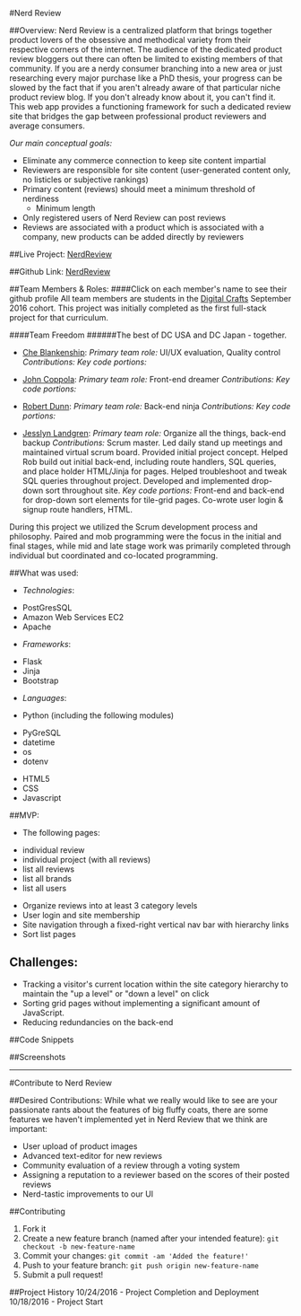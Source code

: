 #Nerd Review

##Overview:
Nerd Review is a centralized platform that brings together product lovers of the obsessive and methodical variety from their respective corners of the internet.  The audience of the dedicated product review bloggers out there can often be limited to existing members of that community.  If you are a nerdy consumer branching into a new area or just researching every major purchase like a PhD thesis, your progress can be slowed by the fact that if you aren't already aware of that particular niche product review blog.  If you don't already know about it, you can't find it.  This web app provides a functioning framework for such a dedicated review site that bridges the gap between professional product reviewers and average consumers.  

*Our main conceptual goals:*
* Eliminate any commerce connection to keep site content impartial
* Reviewers are responsible for site content (user-generated content only, no listicles or subjective rankings)
* Primary content (reviews) should meet a minimum threshold of nerdiness
    - Minimum length
* Only registered users of Nerd Review can post reviews
* Reviews are associated with a product which is associated with a company, new products can be added directly by reviewers


##Live Project:
[NerdReview](https://nerdreview.co)

##Github Link:
[NerdReview](https://github.com/DigitalCrafts-September-2016-Cohort/team_freedom_nerdreview.git)

##Team Members & Roles:
####Click on each member's name to see their github profile
All team members are students in the [Digital Crafts](https://digitalcrafts.com) September 2016 cohort. This project was initially completed as the first full-stack project for that curriculum.

####Team Freedom
######The best of DC USA and DC Japan - together.
* [Che Blankenship](https://github.com/cheblankenship/):
*Primary team role:* UI/UX evaluation, Quality control
*Contributions:*
*Key code portions:*

* [John Coppola](https://github.com/johnnycopes/):
*Primary team role:* Front-end dreamer
*Contributions:*
*Key code portions:*

* [Robert Dunn](https://github.com/robdunn220/):
*Primary team role:* Back-end ninja
*Contributions:*
*Key code portions:*

* [Jesslyn Landgren](https://github.com/jesslynlandgren/):
*Primary team role:* Organize all the things, back-end backup
*Contributions:* Scrum master. Led daily stand up meetings and maintained virtual scrum board.  Provided initial project concept.  Helped Rob build out initial back-end, including route handlers, SQL queries, and place holder HTML/Jinja for pages.  Helped troubleshoot and tweak SQL queries throughout project.  Developed and implemented drop-down sort throughout site.
*Key code portions:* Front-end and back-end for drop-down sort elements for tile-grid pages.  Co-wrote user login & signup route handlers, HTML.

During this project we utilized the Scrum development process and philosophy.  Paired and mob programming were the focus in the initial and final stages, while mid and late stage work was primarily completed through individual but coordinated and co-located programming.  


##What was used:
* *Technologies*:
- PostGresSQL
- Amazon Web Services EC2
- Apache

* *Frameworks*:
- Flask
- Jinja
- Bootstrap

* *Languages*:
- Python (including the following modules)
* PyGreSQL
* datetime
* os
* dotenv
- HTML5
- CSS
- Javascript

##MVP:
* The following pages:
- individual review
- individual project (with all reviews)
- list all reviews
- list all brands
- list all users
* Organize reviews into at least 3 category levels
* User login and site membership
* Site navigation through a fixed-right vertical nav bar with hierarchy links
* Sort list pages

## Challenges:
* Tracking a visitor's current location within the site category hierarchy to maintain the "up a level" or "down a level" on click
* Sorting grid pages without implementing a significant amount of JavaScript.
* Reducing redundancies on the back-end

##Code Snippets

##Screenshots

********

#Contribute to Nerd Review

##Desired Contributions:
While what we really would like to see are your passionate rants about the features of big fluffy coats, there are some features we haven't implemented yet in Nerd Review that we think are important:
* User upload of product images
* Advanced text-editor for new reviews
* Community evaluation of a review through a voting system
* Assigning a reputation to a reviewer based on the scores of their posted reviews
* Nerd-tastic improvements to our UI

##Contributing
1. Fork it
2. Create a new feature branch (named after your intended feature): `git checkout -b new-feature-name`
3. Commit your changes: `git commit -am 'Added the feature!'`
4. Push to your feature branch: `git push origin new-feature-name`
5. Submit a pull request!

##Project History
10/24/2016 - Project Completion and Deployment
10/18/2016 - Project Start
